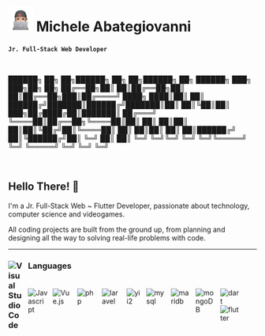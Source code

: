 # <img src="my-sticker.png" width="50"> Michele Abategiovanni

**`Jr. Full-Stack Web Developer`**

<br>

██████╗ ██╗  ██╗██████╗ ██╗  ██╗██████╗  ██╗ ██████╗ ███╗   ███╗██╗  ██╗
██╔══██╗██║  ██║██╔══██╗██║  ██║██╔══██╗███║██╔════╝ ████╗ ████║██║  ██║
██████╔╝███████║██████╔╝███████║██║  ██║╚██║██║  ███╗██╔████╔██║███████║
██╔═══╝ ╚════██║██╔══██╗╚════██║██║  ██║ ██║██║   ██║██║╚██╔╝██║╚════██║
██║          ██║██║  ██║     ██║██████╔╝ ██║╚██████╔╝██║ ╚═╝ ██║     ██║
╚═╝          ╚═╝╚═╝  ╚═╝     ╚═╝╚═════╝  ╚═╝ ╚═════╝ ╚═╝     ╚═╝     ╚═╝
                                                                        
<br>

<h2>Hello There!  👋</h2> 
<p> I'm a Jr. Full-Stack Web ~ Flutter Developer, passionate about technology, computer science and videogames.</p>
<p>All coding projects are built from the ground up, from planning and designing all the way to solving real-life problems with code.</p>
 
<hr>

### <img alt="Visual Studio Code" src="https://cdn.jsdelivr.net/gh/devicons/devicon/icons/devicon/devicon-original.svg" style="max-width: 100%; padding-right: 10px;" width="30px" align="left"> Languages <br><br>

<img alt="Javascript" src="https://cdn.jsdelivr.net/gh/devicons/devicon/icons/javascript/javascript-plain.svg" style="max-width: 100%; padding-right: 10px;" width="40" align="left">

<img alt="Vue.js" src="https://cdn.jsdelivr.net/gh/devicons/devicon/icons/vuejs/vuejs-original.svg" style="max-width: 100%; padding-right: 10px;" width="40px" align="left">

<img alt="php" src="https://static-00.iconduck.com/assets.00/php-icon-2048x2048-79jhb719.png" style="max-width: 100%; padding-right: 10px;" width="40px" align="left">

<img alt="laravel" src="https://softwareinfosys.com/wp-content/uploads/2023/10/laravel-logo.webp" style="max-width: 100%; padding-right: 10px; " width="40px" align="left">

<img alt="yii2" src="https://www.yiiframework.com/image/design/logo/yii3_sign.png" style="max-width: 100%; padding-right: 10px; " width="30px" align="left">

<img alt="mysql" src="https://cdn.iconscout.com/icon/free/png-256/free-mysql-21-1174941.png" style="max-width: 100%; padding-right: 10px; " width="40px" align="left">

<img alt="maridb" src="https://spintopventures.com/wp-content/uploads/2015/03/mariadb_2@2x.png" style="max-width: 100%; padding-right: 10px; " width="40px" align="left">

<img alt="mongoDB" src="https://www.svgrepo.com/show/331488/mongodb.svg" style="max-width: 100%; padding-right: 10px; " width="40px" align="left">

<img alt="dart" src="https://uxwing.com/wp-content/themes/uxwing/download/brands-and-social-media/dart-programming-language-icon.png" style="max-width: 100%; padding-right: 10px; " width="40px" align="left">

<img alt="flutter" src="https://static-00.iconduck.com/assets.00/flutter-icon-1651x2048-ojswpayr.png" style="max-width: 100%; padding-right: 10px; " width="40px" align="left">
